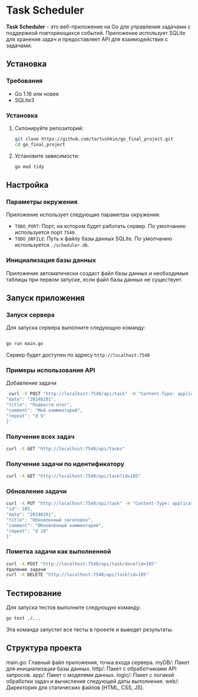 # Task Scheduler

**Task Scheduler** - это веб-приложение на Go для управления задачами с поддержкой повторяющихся событий. Приложение использует SQLite для хранения задач и предоставляет API для взаимодействия с задачами.

## Установка

### Требования

- Go 1.16 или новее
- SQLite3

### Установка

1. Склонируйте репозиторий:
    ```bash
    git clone https://github.com/tartushkin/go_final_project.git
    cd go_final_project
    ```
2. Установите зависимости:
    ```bash
    go mod tidy
    ```

## Настройка

### Параметры окружения

Приложение использует следующие параметры окружения:

- `TODO_PORT`: Порт, на котором будет работать сервер. По умолчанию используется порт `7540`.
- `TODO_DBFILE`: Путь к файлу базы данных SQLite. По умолчанию используется `./scheduler.db`.

### Инициализация базы данных

Приложение автоматически создаст файл базы данных и необходимые таблицы при первом запуске, если файл базы данных не существует.

## Запуск приложения

### Запуск сервера

Для запуска сервера выполните следующую команду:

```bash

go run main.go
```

Сервер будет доступен по адресу `http://localhost:7540`

### Примеры использования API

Добавление задачи
```bash
 curl -X POST "http://localhost:7540/api/task" -H "Content-Type: application/json" -d '{
"date": "20240201",
"title": "Подвести итог",
"comment": "Мой комментарий",
"repeat": "d 5"
}'
```

### Получение всех задач

```bash
curl -X GET "http://localhost:7540/api/tasks"
```
### Получение задачи по идентификатору
```bash
curl -X GET "http://localhost:7540/api/task?id=185"
```
### Обновление задачи
```bash
curl -X PUT "http://localhost:7540/api/task" -H "Content-Type: application/json" -d '{
"id": 185,
"date": "20240201",
"title": "Обновленный заголовок",
"comment": "Обновленный комментарий",
"repeat": "d 10"
}'
```

### Пометка задачи как выполненной
```bash
curl -X POST "http://localhost:7540/api/task/done?id=185"
Удаление задачи
curl -X DELETE "http://localhost:7540/api/task?id=185"
```
## Тестирование
 Для запуска тестов выполните следующую команду:


```bash 
go test ./...
```
Эта команда запустит все тесты в проекте и выведет результаты.

## Структура проекта
main.go: Главный файл приложения, точка входа сервера.
myDB/: Пакет для инициализации базы данных.
http/: Пакет с обработчиками API запросов.
app/: Пакет с моделями данных.
logic/: Пакет с логикой обработки задач и вычисления следующей даты выполнения.
web/: Директория для статических файлов (HTML, CSS, JS).
